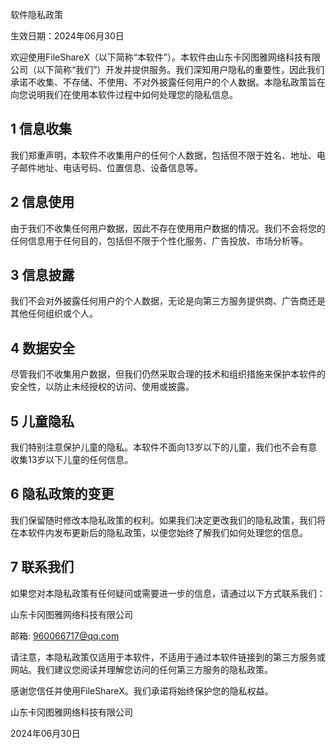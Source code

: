 软件隐私政策

生效日期：2024年06月30日

欢迎使用FileShareX（以下简称“本软件”）。本软件由山东卡冈图雅网络科技有限公司（以下简称“我们”）开发并提供服务。我们深知用户隐私的重要性，因此我们承诺不收集、不存储、不使用、不对外披露任何用户的个人数据。本隐私政策旨在向您说明我们在使用本软件过程中如何处理您的隐私信息。

## 1 信息收集

我们郑重声明，本软件不收集用户的任何个人数据，包括但不限于姓名、地址、电子邮件地址、电话号码、位置信息、设备信息等。

## 2 信息使用

由于我们不收集任何用户数据，因此不存在使用用户数据的情况。我们不会将您的任何信息用于任何目的，包括但不限于个性化服务、广告投放、市场分析等。

## 3 信息披露

我们不会对外披露任何用户的个人数据，无论是向第三方服务提供商、广告商还是其他任何组织或个人。

## 4 数据安全

尽管我们不收集用户数据，但我们仍然采取合理的技术和组织措施来保护本软件的安全性，以防止未经授权的访问、使用或披露。

## 5 儿童隐私

我们特别注意保护儿童的隐私。本软件不面向13岁以下的儿童，我们也不会有意收集13岁以下儿童的任何信息。

## 6 隐私政策的变更

我们保留随时修改本隐私政策的权利。如果我们决定更改我们的隐私政策，我们将在本软件内发布更新后的隐私政策，以便您始终了解我们如何处理您的信息。

## 7 联系我们

如果您对本隐私政策有任何疑问或需要进一步的信息，请通过以下方式联系我们：

山东卡冈图雅网络科技有限公司

邮箱: 960066717@qq.com


请注意，本隐私政策仅适用于本软件，不适用于通过本软件链接到的第三方服务或网站。我们建议您阅读并理解您访问的任何第三方服务的隐私政策。

感谢您信任并使用FileShareX。我们承诺将始终保护您的隐私权益。

山东卡冈图雅网络科技有限公司

2024年06月30日
